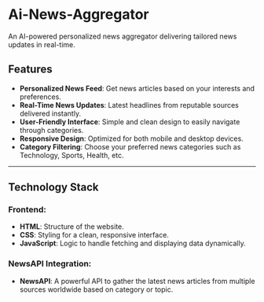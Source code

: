 # Ai-News-Aggregator
An AI-powered personalized news aggregator delivering tailored news updates in real-time.

## Features
- **Personalized News Feed**: Get news articles based on your interests and preferences.
- **Real-Time News Updates**: Latest headlines from reputable sources delivered instantly.
- **User-Friendly Interface**: Simple and clean design to easily navigate through categories.
- **Responsive Design**: Optimized for both mobile and desktop devices.
- **Category Filtering**: Choose your preferred news categories such as Technology, Sports, Health, etc.

---

## Technology Stack

### **Frontend:**
- **HTML**: Structure of the website.
- **CSS**: Styling for a clean, responsive interface.
- **JavaScript**: Logic to handle fetching and displaying data dynamically.

### **NewsAPI Integration:**
- **NewsAPI**: A powerful API to gather the latest news articles from multiple sources worldwide based on category or topic.
